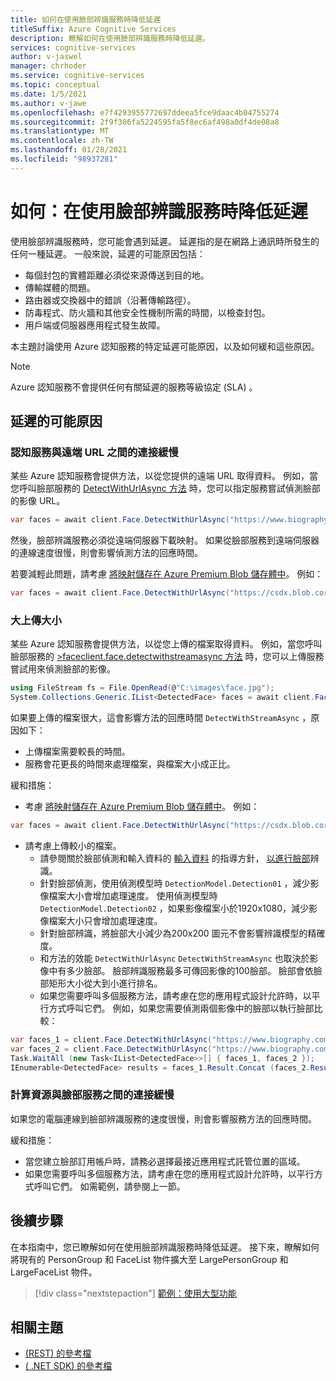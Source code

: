 ```yaml
---
title: 如何在使用臉部辨識服務時降低延遲
titleSuffix: Azure Cognitive Services
description: 瞭解如何在使用臉部辨識服務時降低延遲。
services: cognitive-services
author: v-jaswel
manager: chrhoder
ms.service: cognitive-services
ms.topic: conceptual
ms.date: 1/5/2021
ms.author: v-jawe
ms.openlocfilehash: e7f4293955772697ddeea5fce9daac4b04755274
ms.sourcegitcommit: 2f9f306fa5224595fa5f8ec6af498a0df4de08a8
ms.translationtype: MT
ms.contentlocale: zh-TW
ms.lasthandoff: 01/28/2021
ms.locfileid: "98937281"
---
```

# <a name="how-to-mitigate-latency-when-using-the-face-service"></a>如何：在使用臉部辨識服務時降低延遲

使用臉部辨識服務時，您可能會遇到延遲。 延遲指的是在網路上通訊時所發生的任何一種延遲。 一般來說，延遲的可能原因包括：
- 每個封包的實體距離必須從來源傳送到目的地。
- 傳輸媒體的問題。
- 路由器或交換器中的錯誤（沿著傳輸路徑）。
- 防毒程式、防火牆和其他安全性機制所需的時間，以檢查封包。
- 用戶端或伺服器應用程式發生故障。

本主題討論使用 Azure 認知服務的特定延遲可能原因，以及如何緩和這些原因。

> [!NOTE]
> Azure 認知服務不會提供任何有關延遲的服務等級協定 (SLA) 。

## <a name="possible-causes-of-latency"></a>延遲的可能原因

### <a name="slow-connection-between-the-cognitive-service-and-a-remote-url"></a>認知服務與遠端 URL 之間的連接緩慢

某些 Azure 認知服務會提供方法，以從您提供的遠端 URL 取得資料。 例如，當您呼叫臉部服務的 [DetectWithUrlAsync 方法](https://docs.microsoft.com/dotnet/api/microsoft.azure.cognitiveservices.vision.face.faceoperationsextensions.detectwithurlasync#Microsoft_Azure_CognitiveServices_Vision_Face_FaceOperationsExtensions_DetectWithUrlAsync_Microsoft_Azure_CognitiveServices_Vision_Face_IFaceOperations_System_String_System_Nullable_System_Boolean__System_Nullable_System_Boolean__System_Collections_Generic_IList_System_Nullable_Microsoft_Azure_CognitiveServices_Vision_Face_Models_FaceAttributeType___System_String_System_Nullable_System_Boolean__System_String_System_Threading_CancellationToken_) 時，您可以指定服務嘗試偵測臉部的影像 URL。

```csharp
var faces = await client.Face.DetectWithUrlAsync("https://www.biography.com/.image/t_share/MTQ1MzAyNzYzOTgxNTE0NTEz/john-f-kennedy---mini-biography.jpg");
```

然後，臉部辨識服務必須從遠端伺服器下載映射。 如果從臉部服務到遠端伺服器的連線速度很慢，則會影響偵測方法的回應時間。

若要減輕此問題，請考慮 [將映射儲存在 Azure Premium Blob 儲存體中](https://docs.microsoft.com/azure/storage/blobs/storage-upload-process-images?tabs=dotnet)。 例如：

``` csharp
var faces = await client.Face.DetectWithUrlAsync("https://csdx.blob.core.windows.net/resources/Face/Images/Family1-Daughter1.jpg");
```

### <a name="large-upload-size"></a>大上傳大小

某些 Azure 認知服務會提供方法，以從您上傳的檔案取得資料。 例如，當您呼叫臉部服務的 [>faceclient.face.detectwithstreamasync 方法](https://docs.microsoft.com/dotnet/api/microsoft.azure.cognitiveservices.vision.face.faceoperationsextensions.detectwithstreamasync#Microsoft_Azure_CognitiveServices_Vision_Face_FaceOperationsExtensions_DetectWithStreamAsync_Microsoft_Azure_CognitiveServices_Vision_Face_IFaceOperations_System_IO_Stream_System_Nullable_System_Boolean__System_Nullable_System_Boolean__System_Collections_Generic_IList_System_Nullable_Microsoft_Azure_CognitiveServices_Vision_Face_Models_FaceAttributeType___System_String_System_Nullable_System_Boolean__System_String_System_Threading_CancellationToken_) 時，您可以上傳服務嘗試用來偵測臉部的影像。

```csharp
using FileStream fs = File.OpenRead(@"C:\images\face.jpg");
System.Collections.Generic.IList<DetectedFace> faces = await client.Face.DetectWithStreamAsync(fs, detectionModel: DetectionModel.Detection02);
```

如果要上傳的檔案很大，這會影響方法的回應時間 `DetectWithStreamAsync` ，原因如下：
- 上傳檔案需要較長的時間。
- 服務會花更長的時間來處理檔案，與檔案大小成正比。

緩和措施：
- 考慮 [將映射儲存在 Azure Premium Blob 儲存體中](https://docs.microsoft.com/azure/storage/blobs/storage-upload-process-images?tabs=dotnet)。 例如：
``` csharp
var faces = await client.Face.DetectWithUrlAsync("https://csdx.blob.core.windows.net/resources/Face/Images/Family1-Daughter1.jpg");
```
- 請考慮上傳較小的檔案。
    - 請參閱關於臉部偵測和輸入資料的 [輸入資料](https://docs.microsoft.com/azure/cognitive-services/face/concepts/face-detection#input-data) 的指導方針， [以進行臉部](https://docs.microsoft.com/azure/cognitive-services/face/concepts/face-recognition#input-data)辨識。
    - 針對臉部偵測，使用偵測模型時 `DetectionModel.Detection01` ，減少影像檔案大小會增加處理速度。 使用偵測模型時 `DetectionModel.Detection02` ，如果影像檔案小於1920x1080，減少影像檔案大小只會增加處理速度。
    - 針對臉部辨識，將臉部大小減少為200x200 圖元不會影響辨識模型的精確度。
    - 和方法的效能 `DetectWithUrlAsync` `DetectWithStreamAsync` 也取決於影像中有多少臉部。 臉部辨識服務最多可傳回影像的100臉部。 臉部會依臉部矩形大小從大到小進行排名。
    - 如果您需要呼叫多個服務方法，請考慮在您的應用程式設計允許時，以平行方式呼叫它們。 例如，如果您需要偵測兩個影像中的臉部以執行臉部比較：
```csharp
var faces_1 = client.Face.DetectWithUrlAsync("https://www.biography.com/.image/t_share/MTQ1MzAyNzYzOTgxNTE0NTEz/john-f-kennedy---mini-biography.jpg");
var faces_2 = client.Face.DetectWithUrlAsync("https://www.biography.com/.image/t_share/MTQ1NDY3OTIxMzExNzM3NjE3/john-f-kennedy---debating-richard-nixon.jpg");
Task.WaitAll (new Task<IList<DetectedFace>>[] { faces_1, faces_2 });
IEnumerable<DetectedFace> results = faces_1.Result.Concat (faces_2.Result);
```

### <a name="slow-connection-between-your-compute-resource-and-the-face-service"></a>計算資源與臉部服務之間的連接緩慢

如果您的電腦連線到臉部辨識服務的速度很慢，則會影響服務方法的回應時間。

緩和措施：
- 當您建立臉部訂用帳戶時，請務必選擇最接近應用程式託管位置的區域。
- 如果您需要呼叫多個服務方法，請考慮在您的應用程式設計允許時，以平行方式呼叫它們。 如需範例，請參閱上一節。

## <a name="next-steps"></a>後續步驟

在本指南中，您已瞭解如何在使用臉部辨識服務時降低延遲。 接下來，瞭解如何將現有的 PersonGroup 和 FaceList 物件擴大至 LargePersonGroup 和 LargeFaceList 物件。

> [!div class="nextstepaction"]
> [範例：使用大型功能](how-to-use-large-scale.md)

## <a name="related-topics"></a>相關主題

- [ (REST) 的參考檔 ](https://westus.dev.cognitive.microsoft.com/docs/services/563879b61984550e40cbbe8d/operations/563879b61984550f30395236)
- [ ( .NET SDK) 的參考檔 ](/dotnet/api/overview/azure/cognitiveservices/client/faceapi)
